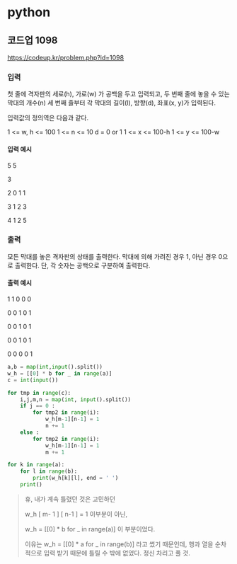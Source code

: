 # python

## 코드업 1098

https://codeup.kr/problem.php?id=1098



### 입력

첫 줄에 격자판의 세로(h), 가로(w) 가 공백을 두고 입력되고,
두 번째 줄에 놓을 수 있는 막대의 개수(n)
세 번째 줄부터 각 막대의 길이(l), 방향(d), 좌표(x, y)가 입력된다.

입력값의 정의역은 다음과 같다.

1 <= w, h <= 100
1 <= n <= 10
d = 0 or 1
1 <= x <= 100-h
1 <= y <= 100-w

#### 입력 예시

5 5 

3 

2 0 1 1 

3 1 2 3 

4 1 2 5



### 출력

모든 막대를 놓은 격자판의 상태를 출력한다.
막대에 의해 가려진 경우 1, 아닌 경우 0으로 출력한다.
단, 각 숫자는 공백으로 구분하여 출력한다.

####  출력 예시

1 1 0 0 0 

0 0 1 0 1 

0 0 1 0 1 

0 0 1 0 1 

0 0 0 0 1



```python
a,b = map(int,input().split())
w_h = [[0] * b for _ in range(a)]
c = int(input())

for tmp in range(c):
    i,j,m,n = map(int, input().split())
    if j == 0 :
        for tmp2 in range(i):
            w_h[m-1][n-1] = 1
            n += 1
    else :
        for tmp2 in range(i):
            w_h[m-1][n-1] = 1
            m += 1

for k in range(a):
    for l in range(b):
        print(w_h[k][l], end = ' ')
    print()
```

> 휴, 내가 계속 틀렸던 것은 고민하던 
>
> w_h [ m-  1 ] [ n-1 ] = 1 이부분이 아닌,
>
> w_h = [[0] * b for _ in range(a)] 이 부분이었다.
>
> 이유는 w_h = [[0] * a for _ in range(b)] 라고 썼기 때문인데, 행과 열을 순차적으로 입력 받기 때문에 틀릴 수 밖에 없었다. 정신 차리고 풀 것.